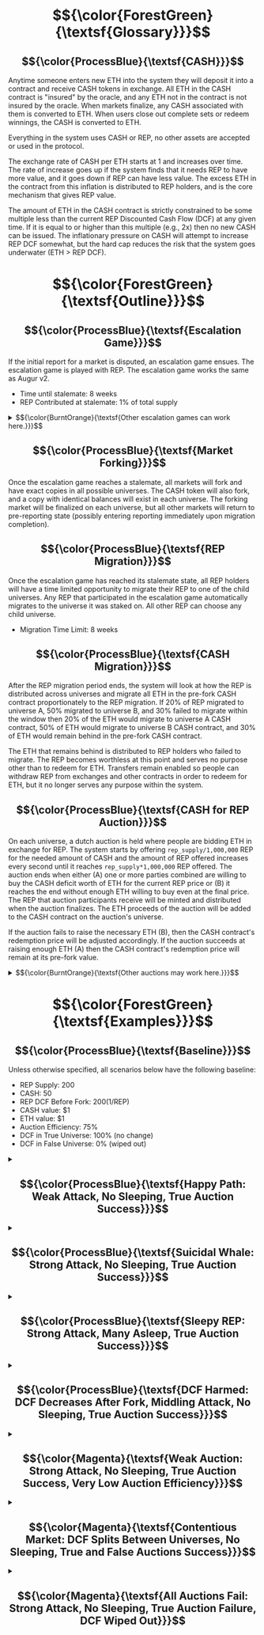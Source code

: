 # $${\color{ForestGreen}{\textsf{Glossary}}}$$

## $${\color{ProcessBlue}{\textsf{CASH}}}$$
Anytime someone enters new ETH into the system they will deposit it into a contract and receive CASH tokens in exchange.  All ETH in the CASH contract is "insured" by the oracle, and any ETH not in the contract is not insured by the oracle.  When markets finalize, any CASH associated with them is converted to ETH.  When users close out complete sets or redeem winnings, the CASH is converted to ETH.

Everything in the system uses CASH or REP, no other assets are accepted or used in the protocol.

The exchange rate of CASH per ETH starts at 1 and increases over time.  The rate of increase goes up if the system finds that it needs REP to have more value, and it goes down if REP can have less value.  The excess ETH in the contract from this inflation is distributed to REP holders, and is the core mechanism that gives REP value.

The amount of ETH in the CASH contract is strictly constrained to be some multiple less than the current REP Discounted Cash Flow (DCF) at any given time.  If it is equal to or higher than this multiple (e.g., 2x) then no new CASH can be issued.  The inflationary pressure on CASH will attempt to increase REP DCF somewhat, but the hard cap reduces the risk that the system goes underwater (ETH > REP DCF).


# $${\color{ForestGreen}{\textsf{Outline}}}$$

## $${\color{ProcessBlue}{\textsf{Escalation Game}}}$$
If the initial report for a market is disputed, an escalation game ensues.  The escalation game is played with REP.  The escalation game works the same as Augur v2.

* Time until stalemate: 8 weeks
* REP Contributed at stalemate: 1% of total supply

<details>
<summary>$${\color{BurntOrange}{\textsf{Other escalation games can work here.}}}$$</summary>
The main requirement is that any REP committed in the escalation game is committed to the chosen side in a fork should the escalation game reach a stalemate state.  Other things that make for a good escalation game:

* **Long-Term Coordination** - Enable sustained collaboration among participants over time of the dispute
* **Public Commitment** - Allow individuals to visibly signal their belief in the correct outcome
* **Anti-Hedging Cost** - Impose a cost on participation to prevent users from supporting multiple sides
* **Incentive Alignment** - Ensure users who choose correctly are rewarded more than they lose by participating
* **Collective Funding** - Support pooled contributions toward a shared resolution goal
* **Decision or Deadlock** - Include a path to force a resolution or formally declare a stalemate
* **Affordable Stalemate** - Make “no decision” affordable but not easily exploitable
* **Broad Participation** - Maximize inclusion by making participation widely accessible
</details>

## $${\color{ProcessBlue}{\textsf{Market Forking}}}$$
Once the escalation game reaches a stalemate, all markets will fork and have exact copies in all possible universes.  The CASH token will also fork, and a copy with identical balances will exist in each universe.  The forking market will be finalized on each universe, but all other markets will return to pre-reporting state (possibly entering reporting immediately upon migration completion).

## $${\color{ProcessBlue}{\textsf{REP Migration}}}$$
Once the escalation game has reached its stalemate state, all REP holders will have a time limited opportunity to migrate their REP to one of the child universes.  Any REP that participated in the escalation game automatically migrates to the universe it was staked on.  All other REP can choose any child universe.

* Migration Time Limit: 8 weeks

## $${\color{ProcessBlue}{\textsf{CASH Migration}}}$$
After the REP migration period ends, the system will look at how the REP is distributed across universes and migrate all ETH in the pre-fork CASH contract proportionately to the REP migration.  If 20% of REP migrated to universe A, 50% migrated to universe B, and 30% failed to migrate within the window then 20% of the ETH would migrate to universe A CASH contract, 50% of ETH would migrate to universe B CASH contract, and 30% of ETH would remain behind in the pre-fork CASH contract.

The ETH that remains behind is distributed to REP holders who failed to migrate.  The REP becomes worthless at this point and serves no purpose other than to redeem for ETH.  Transfers remain enabled so people can withdraw REP from exchanges and other contracts in order to redeem for ETH, but it no longer serves any purpose within the system.

## $${\color{ProcessBlue}{\textsf{CASH for REP Auction}}}$$
On each universe, a dutch auction is held where people are bidding ETH in exchange for REP.  The system starts by offering `rep_supply/1,000,000` REP for the needed amount of CASH and the amount of REP offered increases every second until it reaches `rep_supply*1,000,000` REP offered.  The auction ends when either (A) one or more parties combined are willing to buy the CASH deficit worth of ETH for the current REP price or (B) it reaches the end without enough ETH willing to buy even at the final price.  The REP that auction participants receive will be minted and distributed when the auction finalizes.  The ETH proceeds of the auction will be added to the CASH contract on the auction's universe.

If the auction fails to raise the necessary ETH (B), then the CASH contract's redemption price will be adjusted accordingly.  If the auction succeeds at raising enough ETH (A) then the CASH contract's redemption price will remain at its pre-fork value.

<details>
<summary>$${\color{BurntOrange}{\textsf{Other auctions may work here.}}}$$</summary>
The main requirement of the auction is that it sells minted REP for ETH and raises as much ETH as possible (up to the needed amount to make CASH contract whole) while minting as little REP as possible.  Other useful properties include:

* Low gas cost.
* Encourages early participation.
* Finalizes quickly.
</details>


# $${\color{ForestGreen}{\textsf{Examples}}}$$

## $${\color{ProcessBlue}{\textsf{Baseline}}}$$
Unless otherwise specified, all scenarios below have the following baseline:

* REP Supply: 200
* CASH: 50
* REP DCF Before Fork: $200 ($1/REP)
* CASH value: $1
* ETH value: $1
* Auction Efficiency: 75%
* DCF in True Universe: 100% (no change)
* DCF in False Universe: 0% (wiped out)


<details>
<summary>

## $${\color{ProcessBlue}{\textsf{Happy Path: Weak Attack, No Sleeping, True Auction Success}}}$$

</summary>

### REP Migration
* 190 REP -> True
* 10 REP -> False
### CASH Migration
* 47.5 CASH -> True
* 2.5 CASH -> False
### Auction
* True auction raises 2.5 ETH, and mints 3.5 REP-T (rounded for simplicity).
* False auction raises ~0 ETH, and mints 1,000,000 REP-F.
### Outcome
* True universe has 50 ETH in CASH available for distribution to winners.
* True universe has 193.5 REP worth $200 total (~$1.034/REP).
* False universe has 2.5 ETH in CASH available for distribution to attacker.
* False universe has 1,000,010 REP worth $0 total.
* Attacker lost $${\color{Red}{\textsf{\\$10 -> \\$2.5 = -\\$7.5}}}$$.
* Defenders gained $${\color{OliveGreen}{\textsf{\\$190 -> \\$196.382 = \\$6.382}}}$$.
* Traders lost $${\color{RoyalBlue}{\textsf{\\$50 -> \\$50 = \\$0}}}$$.
* Auction participants profited $${\color{OliveGreen}{\textsf{\\$2.5 -> \\$3.618 = \\$1.118}}}$$.

</details>

<details>
<summary>

## $${\color{ProcessBlue}{\textsf{Suicidal Whale: Strong Attack, No Sleeping, True Auction Success}}}$$

</summary>
	
## REP Migration
* 10 REP -> True
* 190 REP -> False
## CASH Migration
* 2.5 CASH -> True
* 47.5 CASH -> False
## Auction
* True auction raises 47.5 ETH, and mints 65 REP (rounded for simplicity).
* False auction raises ~0 ETH, and mints 1,000,000 REP-F.
## Outcome
* True universe has 50 ETH in CASH available for distribution to winners.
* True universe has 75 REP worth $200 total ($2.667/REP).
* False universe has 47.5 ETH in CASH available for distribution to attacker.
* False universe has 1,000,190 REP worth $0 total.
* Attacker lost $${\color{Red}{\textsf{\\$190 -> \\$47.5 = -\\$142.5}}}$$.
* Defenders gained $${\color{OliveGreen}{\textsf{\\$10 -> \\$26.667 = \\$16.667}}}$$.
* Traders lost $${\color{RoyalBlue}{\textsf{\\$50 -> \\$50 = \\$0}}}$$.
* Auction participants profited $${\color{OliveGreen}{\textsf{\\$47.5 -> \\$173.333 = \\$125.833}}}$$.

</details>

<details>
<summary>

## $${\color{ProcessBlue}{\textsf{Sleepy REP: Strong Attack, Many Asleep, True Auction Success}}}$$

</summary>

## REP Migration
* 5 REP -> True
* 15 REP -> False
* 180 REP didn't move
## CASH Migration
* 1.25 CASH -> True
* 3.75 CASH -> False
* 45 CASH remains in parent universe.
## Auction
* True auction raises 48.75 ETH, and mints 65 REP.
* False auction raises ~0 ETH, and mints 1,000,000 REP-F.
## Outcome
* True universe has 50 ETH in CASH available for distribution to winners.
* True universe has 70 REP worth $200 total ($2.857/REP).
* False universe has 3.75 ETH in CASH available for distribution to attacker.
* False universe has 1,000,190 REP worth $0 total.
* 45 CASH distributed to 180 sleeping REP holders.
* Attacker lost $${\color{Red}{\textsf{\\$15 -> \\$3.75 = -\\$11.25}}}$$.
* Defenders gained $${\color{OliveGreen}{\textsf{\\$5 -> \\$14.286 = \\$9.286}}}$$.
* Sleeping REP holders lost $${\color{Red}{\textsf{\\$180 -> \\$45 = -\\$135}}}$$.
* Traders lost $${\color{RoyalBlue}{\textsf{\\$50 -> \\$50 = \\$0}}}$$.
* Auction participants profited $${\color{OliveGreen}{\textsf{\\$48.75 -> \\$185.714 = \\$136.964}}}$$.

</details>

<details>
<summary>

## $${\color{ProcessBlue}{\textsf{DCF Harmed: DCF Decreases After Fork, Middling Attack, No Sleeping, True Auction Success}}}$$

</summary>

* DCF in True Universe: 50% ($100 after fork)
## REP Migration
* 10 REP -> True
* 190 REP -> False
## CASH Migration
* 2.5 CASH -> True
* 47.5 CASH -> False
## Auction
* True auction raises 47.5 ETH, and mints 65 REP (rounded for simplicity).
* False auction raises ~0 ETH, and mints 1,000,000 REP-F.
## Outcome
* True universe has 50 ETH in CASH available for distribution to winners.
* True universe has 75 REP worth $100 total ($1.333/REP).
* False universe has 47.5 ETH in CASH available for distribution to attacker.
* False universe has 1,000,190 REP worth $0 total.
* Attacker lost $${\color{Red}{\textsf{\\$190 -> \\$47.5 = -\\$142.5}}}$$.
* Defenders gained $${\color{OliveGreen}{\textsf{\\$10 -> \\$13.333 = \\$3.333}}}$$.
* Traders lost $${\color{RoyalBlue}{\textsf{\\$50 -> \\$50 = \\$0}}}$$.
* Auction participants profited $${\color{OliveGreen}{\textsf{\\$47.5 -> \\$86.667 = \\$39.167}}}$$.
* Truemarkets™ gained $${\color{OliveGreen}{\textsf{\\$100}}}$$ (DCF must have gone somewhere)

</details>

<details>
<summary>

## $${\color{Magenta}{\textsf{Weak Auction: Strong Attack, No Sleeping, True Auction Success, Very Low Auction Efficiency}}}$$

</summary>

* Auction Efficiency: 5%
## REP Migration
* 10 REP -> True
* 190 REP -> False
## CASH Migration
* 2.5 CASH -> True
* 47.5 CASH -> False
## Auction
* True auction raises 47.5 ETH, and mints 950 REP.
* False auction raises ~0 ETH, and mints 1,000,000 REP-F.
## Outcome
* True universe has 50 ETH in CASH available for distribution to winners.
* True universe has 960 REP worth $200 total ($0.208/REP).
* False universe has 47.5 ETH in CASH available for distribution to attacker.
* False universe has 1,000,190 REP worth $0 total.
* Attacker lost $${\color{Red}{\textsf{\\$190 -> \\$47.5 = -\\$142.5}}}$$.
* Defenders lost $${\color{Red}{\textsf{\\$10 -> \\$2.083 = -\\$7.917}}}$$.
* Traders lost $${\color{RoyalBlue}{\textsf{\\$50 -> \\$50 = \\$0}}}$$.
* Auction participants profited $${\color{OliveGreen}{\textsf{\\$47.5 -> \\$197.917 = \\$150.417}}}$$.

</details>

<details>
<summary>

## $${\color{Magenta}{\textsf{Contentious Market: DCF Splits Between Universes, No Sleeping, True and False Auctions Success}}}$$

</summary>

### REP Migration
* 100 REP -> A
* 100 REP -> B
### CASH Migration
* 25 CASH -> A
* 25 CASH -> B
### Auction
* A auction raises 25 ETH, and mints 35 REP-A (rounded for simplicity).
* B auction raises 25 ETH, and mints 35 REP-B (rounded for simplicity).
### Outcome
* A universe has 50 ETH in CASH available for distribution to winners.
* A universe has 135 REP worth $100 total ($0.741/REP).
* B universe has 50 ETH in CASH available for distribution to winners.
* B universe has 135 REP worth $100 total ($0.741/REP).
* A migrators lost $${\color{Red}{\textsf{\\$100 -> \\$74.074 = -\\$25.926}}}$$.
* B migrators lost $${\color{Red}{\textsf{\\$100 -> \\$74.074 = -\\$25.926}}}$$.
* Traders gained $${\color{OliveGreen}{\textsf{\\$50 -> \\$100 = \\$50}}}$$.
* Auction participants profited $${\color{OliveGreen}{\textsf{\\$50 -> \\$51.852 = \\$1.852}}}$$.

</details>

<details>
<summary>

## $${\color{Magenta}{\textsf{All Auctions Fail: Strong Attack, No Sleeping, True Auction Failure, DCF Wiped Out}}}$$

</summary>

* DCF in True Universe: 0% (wiped out)
## REP Migration
* 10 REP -> True
* 190 REP -> False
## CASH Migration
* 2.5 CASH -> True
* 47.5 CASH -> False
## Auction
* True auction raises ~0 ETH, and mints 1,000,000 REP-True.
* False auction raises ~0 ETH, and mints 1,000,000 REP-False.
## Outcome
* True universe has 2.5 ETH in CASH available for distribution to winners.
* True universe has 1,000,010 REP worth $0 total.
* False universe has 47.5 ETH in CASH available for distribution to attacker.
* False universe has 1,000,190 REP worth $0 total.
* Attacker lost $${\color{Red}{\textsf{\\$190 -> \\$47.5 = -\\$142.5}}}$$.
* Defenders lost $${\color{Red}{\textsf{\\$10 -> \\$0 = -\\$10}}}$$.
* Traders lost $${\color{Red}{\textsf{\\$50 -> \\$2.5 = -\\$47.5}}}$$.
* Auction participants profited $${\color{RoyalBlue}{\textsf{\\$0 -> \\$0 = \\$0}}}$$.
* Truemarkets™ gained $${\color{OliveGreen}{\textsf{\\$200}}}$$ (DCF must have gone somewhere)

</details>
